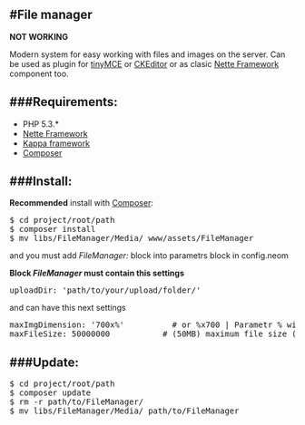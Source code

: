 #File manager
-
**NOT WORKING**

Modern system for easy working with files and images on the server.
Can be used as plugin for [tinyMCE](http://www.tinymce.com/) or [CKEditor](http://ckeditor.com/) or as clasic [Nette Framework](http://nette.org) component too.

###Requirements:
-
* PHP 5.3.*
* [Nette Framework](http://nette.org)
* [Kappa framework](https://github.com/Budry/Kappa)
* [Composer](http://getcomposer.org/)

###Install:
-
**Recommended** install with [Composer](http://getcomposer.org/):
<pre>
$ cd project/root/path
$ composer install
$ mv libs/FileManager/Media/ www/assets/FileManager
</pre>

and you must add *FileManager:* block into parametrs block in config.neom

**Block *FileManager* must contain this settings**
<pre>uploadDir: 'path/to/your/upload/folder/'</pre>

and can have this next settings

<pre>
maxImgDimension: '700x%'          # or %x700 | Parametr % will be calculated
maxFileSize: 50000000           # (50MB) maximum file size (byte)
</pre>


###Update:
-
<pre>
$ cd project/root/path
$ composer update
$ rm -r path/to/FileManager/
$ mv libs/FileManager/Media/ path/to/FileManager
</pre>